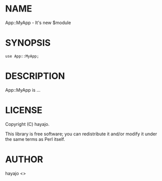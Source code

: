 # NAME

App::MyApp - It's new $module

# SYNOPSIS

    use App::MyApp;

# DESCRIPTION

App::MyApp is ...

# LICENSE

Copyright (C) hayajo.

This library is free software; you can redistribute it and/or modify
it under the same terms as Perl itself.

# AUTHOR

hayajo <>
